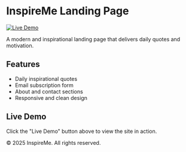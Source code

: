 # InspireMe Landing Page

[![Live Demo](https://img.shields.io/badge/Live%20Demo-Visit-blue?style=for-the-badge)](https://rajnikant357.github.io/Landing-Page/)

A modern and inspirational landing page that delivers daily quotes and motivation.

## Features
- Daily inspirational quotes
- Email subscription form
- About and contact sections
- Responsive and clean design

## Live Demo
Click the "Live Demo" button above to view the site in action.

© 2025 InspireMe. All rights reserved.
